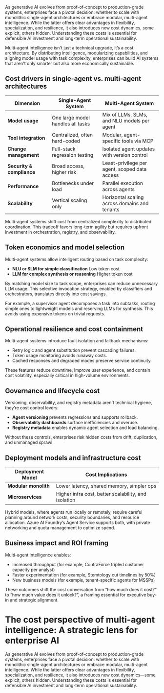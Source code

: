 As generative AI evolves from proof-of-concept to production-grade systems, enterprises face a pivotal decision: whether to scale with monolithic single-agent architectures or embrace modular, multi-agent intelligence. While the latter offers clear advantages in flexibility, specialization, and resilience, it also introduces new cost dynamics, some explicit, others hidden. Understanding these costs is essential for defensible AI investment and long-term operational sustainability.

Multi-agent intelligence isn't just a technical upgrade, it’s a cost architecture. By distributing intelligence, modularizing capabilities, and aligning model usage with task complexity, enterprises can build AI systems that aren't only smarter but also more economically sustainable.

## Cost drivers in single-agent vs. multi-agent architectures

| Dimension                  | Single-Agent System                          | Multi-Agent System                                 |
|---------------------------|----------------------------------------------|----------------------------------------------------|
| **Model usage**           | One large model handles all tasks            | Mix of LLMs, SLMs, and NLU models per agent        |
| **Tool integration**      | Centralized, often hard-coded                | Modular, agent-specific tools via MCP              |
| **Change management**     | Full-stack regression testing                | Isolated agent updates with version control        |
| **Security & compliance** | Broad access, higher risk                    | Least-privilege per agent, scoped data access      |
| **Performance**           | Bottlenecks under load                       | Parallel execution across agents                   |
| **Scalability**           | Vertical scaling only                        | Horizontal scaling across domains and tenants      |

Multi-agent systems shift cost from centralized complexity to distributed coordination. This tradeoff favors long-term agility but requires upfront investment in orchestration, registry, and observability.

## Token economics and model selection

Multi-agent systems allow intelligent routing based on task complexity:

- **NLU or SLM for simple classification** Low token cost  
- **LLM for complex synthesis or reasoning** Higher token cost

By matching model size to task scope, enterprises can reduce unnecessary LLM usage. This selective invocation strategy, enabled by classifiers and orchestrators, translates directly into cost savings.

For example, a supervisor agent decomposes a task into subtasks, routing simple ones to lightweight models and reserving LLMs for synthesis. This avoids using expensive tokens on trivial requests.

## Operational resilience and cost containment

Multi-agent systems introduce fault isolation and fallback mechanisms:

- Retry logic and agent substitution prevent cascading failures.
- Token usage monitoring avoids runaway costs.
- Cached responses and degraded modes preserve service continuity.

These features reduce downtime, improve user experience, and contain cost volatility, especially critical in high-volume environments.

## Governance and lifecycle cost

Versioning, observability, and registry metadata aren't technical hygiene, they’re cost control levers:

- **Agent versioning** prevents regressions and supports rollback.
- **Observability dashboards** surface inefficiencies and overuse.
- **Registry metadata** enables dynamic agent selection and load balancing.

Without these controls, enterprises risk hidden costs from drift, duplication, and unmanaged sprawl.

## Deployment models and infrastructure cost

| Deployment Model     | Cost Implications                                |
|----------------------|--------------------------------------------------|
| **Modular monolith** | Lower latency, shared memory, simpler ops        |
| **Microservices**    | Higher infra cost, better scalability, and isolation |

Hybrid models, where agents run locally or remotely, require careful planning around network costs, security boundaries, and resource allocation. Azure AI Foundry’s Agent Service supports both, with private networking and quota management to optimize spend.

## Business impact and ROI framing

Multi-agent intelligence enables:

- Increased throughput (for example, ContraForce tripled customer capacity per analyst)  
- Faster experimentation (for example, Stemtology cut timelines by 50%)  
- New business models (for example, tenant-specific agents for MSSPs)  

These outcomes shift the cost conversation from “how much does it cost?” to “how much value does it unlock?”, a framing essential for executive buy-in and strategic alignment.

# The cost perspective of multi-agent intelligence: A strategic lens for enterprise AI

As generative AI evolves from proof-of-concept to production-grade systems, enterprises face a pivotal decision: whether to scale with monolithic single-agent architectures or embrace modular, multi-agent intelligence. While the latter offers clear advantages in flexibility, specialization, and resilience, it also introduces new cost dynamics—some explicit, others hidden. Understanding these costs is essential for defensible AI investment and long-term operational sustainability.
